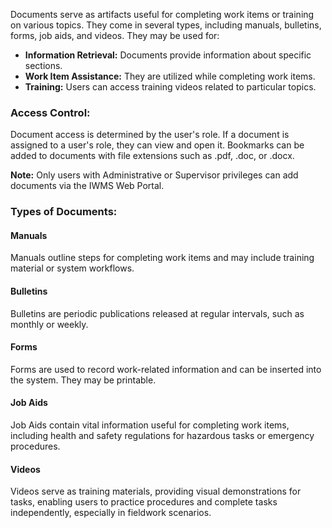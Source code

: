 
Documents serve as artifacts useful for completing work items or training on various topics. They come in several types, including manuals, bulletins, forms, job aids, and videos. They may be used for:

- **Information Retrieval:** Documents provide information about specific sections.
- **Work Item Assistance:** They are utilized while completing work items.
- **Training:** Users can access training videos related to particular topics.

### Access Control:

Document access is determined by the user's role. If a document is assigned to a user's role, they can view and open it. Bookmarks can be added to documents with file extensions such as .pdf, .doc, or .docx.

**Note:** Only users with Administrative or Supervisor privileges can add documents via the IWMS Web Portal.

### Types of Documents:

#### Manuals

Manuals outline steps for completing work items and may include training material or system workflows.

#### Bulletins

Bulletins are periodic publications released at regular intervals, such as monthly or weekly.

#### Forms

Forms are used to record work-related information and can be inserted into the system. They may be printable.

#### Job Aids

Job Aids contain vital information useful for completing work items, including health and safety regulations for hazardous tasks or emergency procedures.

#### Videos

Videos serve as training materials, providing visual demonstrations for tasks, enabling users to practice procedures and complete tasks independently, especially in fieldwork scenarios.
